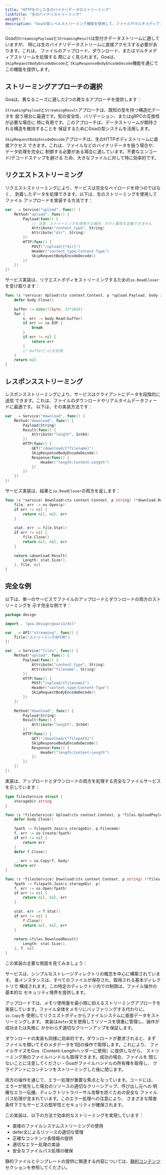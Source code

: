 ```yaml
---
title: "HTTPを介した生のバイナリデータのストリーミング"
linkTitle: "生のバイナリストリーミング"
weight: 7
description: "Goaの低レベルストリーミング機能を使用して、ファイルやマルチメディアコンテンツなどの生のバイナリデータをHTTP経由で効率的にストリーミングする方法を学びます。"
---
```


Goaの`StreamingPayload`と`StreamingResult`は型付きデータストリームに適していますが、
時には生のバイナリデータストリームに直接アクセスする必要があります。これは、
ファイルのアップロード、ダウンロード、またはマルチメディアストリームを処理する
際によく見られます。Goaは、`SkipRequestBodyEncodeDecode`と
`SkipResponseBodyEncodeDecode`機能を通じてこの機能を提供します。

## ストリーミングアプローチの選択

Goaは、異なるニーズに適した2つの異なるアプローチを提供します：

`StreamingPayload`と`StreamingResult`アプローチは、既知の型を持つ構造化データを
扱う場合に最適です。型の安全性、バリデーション、またはgRPCの互換性が必要な場合に
特に有用です。このアプローチは、データストリームが期待される構造を維持することを
保証するためにGoaの型システムを活用します。

`SkipRequestBodyEncodeDecode`アプローチは、生のHTTPボディストリームに直接アクセス
できます。これは、ファイルなどのバイナリデータを扱う場合や、データ処理を完全に
制御する必要がある場合に適しています。不要なエンコード/デコードステップを避ける
ため、大きなファイルに対して特に効率的です。

## リクエストストリーミング

リクエストストリーミングにより、サービスは完全なペイロードを待つのではなく、
到着したデータを処理できます。以下は、生のストリーミングを使用してファイル
アップロードを実装する方法です：

```go
var _ = Service("upload", func() {
    Method("upload", func() {
        Payload(func() {
            // 注意：ストリーミングを使用する場合、ボディ属性を定義できません
            Attribute("content_type", String)
            Attribute("dir", String)
        })
        HTTP(func() {
            POST("/upload/{*dir}")
            Header("content_type:Content-Type")
            SkipRequestBodyEncodeDecode()
        })
    })
})
```

サービス実装は、リクエストボディをストリーミングするための`io.ReadCloser`を受け取ります：

```go
func (s *service) Upload(ctx context.Context, p *upload.Payload, body io.ReadCloser) error {
    defer body.Close()
    
    buffer := make([]byte, 32*1024)
    for {
        n, err := body.Read(buffer)
        if err == io.EOF {
            break
        }
        if err != nil {
            return err
        }
        // buffer[:n]を処理
    }
    return nil
}
```

## レスポンスストリーミング

レスポンスストリーミングにより、サービスはクライアントにデータを段階的に送信
できます。これは、ファイルのダウンロードやリアルタイムデータフィードに最適です。
以下は、その実装方法です：

```go
var _ = Service("download", func() {
    Method("download", func() {
        Payload(String)
        Result(func() {
            Attribute("length", Int64)
        })
        HTTP(func() {
            GET("/download/{*filename}")
            SkipResponseBodyEncodeDecode()
            Response(func() {
                Header("length:Content-Length")
            })
        })
    })
})
```

サービス実装は、結果と`io.ReadCloser`の両方を返します：

```go
func (s *service) Download(ctx context.Context, p string) (*download.Result, io.ReadCloser, error) {
    file, err := os.Open(p)
    if err != nil {
        return nil, nil, err
    }
    
    stat, err := file.Stat()
    if err != nil {
        file.Close()
        return nil, nil, err
    }
    
    return &download.Result{
        Length: stat.Size(),
    }, file, nil
}
```

## 完全な例

以下は、単一のサービスでファイルのアップロードとダウンロードの両方のストリーミングを
示す完全な例です：

```go
package design

import . "goa.design/goa/v3/dsl"

var _ = API("streaming", func() {
    Title("ストリーミングAPI例")
})

var _ = Service("files", func() {
    Method("upload", func() {
        Payload(func() {
            Attribute("content_type", String)
            Attribute("filename", String)
        })
        HTTP(func() {
            POST("/upload/{filename}")
            Header("content_type:Content-Type")
            SkipRequestBodyEncodeDecode()
        })
    })
    
    Method("download", func() {
        Payload(String)
        Result(func() {
            Attribute("length", Int64)
        })
        HTTP(func() {
            GET("/download/{*filepath}")
            SkipResponseBodyEncodeDecode()
            Response(func() {
                Header("length:Content-Length")
            })
        })
    })
})
```

実装は、アップロードとダウンロードの両方を処理する完全なファイルサービスを示しています：

```go
type filesService struct {
    storageDir string
}

func (s *filesService) Upload(ctx context.Context, p *files.UploadPayload, body io.ReadCloser) error {
    defer body.Close()
    
    fpath := filepath.Join(s.storageDir, p.Filename)
    f, err := os.Create(fpath)
    if err != nil {
        return err
    }
    defer f.Close()
    
    _, err = io.Copy(f, body)
    return err
}

func (s *filesService) Download(ctx context.Context, p string) (*files.DownloadResult, io.ReadCloser, error) {
    fpath := filepath.Join(s.storageDir, p)
    f, err := os.Open(fpath)
    if err != nil {
        return nil, nil, err
    }
    
    stat, err := f.Stat()
    if err != nil {
        f.Close()
        return nil, nil, err
    }
    
    return &files.DownloadResult{
        Length: stat.Size(),
    }, f, nil
}
```

この実装の主要な側面を見てみましょう：

サービスは、シンプルなストレージディレクトリの概念を中心に構築されています。
各インスタンスは、すべてのファイルが保存され、取得される基本ディレクトリで
構成されます。この特定のディレクトリ内での制限は、ファイル操作の基本的な
セキュリティ境界を提供します。

アップロードでは、メモリ使用量を最小限に抑えるストリーミングアプローチを
実装しています。ファイル全体をメモリにバッファリングする代わりに、`io.Copy`を
使用してリクエストボディからファイルシステムに直接データをストリーミングします。
実装は`defer`文を使用してリソースを慎重に管理し、操作が成功または失敗に
かかわらず適切なクリーンアップを保証します。

ダウンロードの実装も同様に効率的です。ダウンロードが要求されると、まず
ファイルを開いてそのメタデータを1回の操作で取得します。これにより、
ファイルサイズをGoa（Content-Lengthヘッダーに使用）に提供しながら、
ストリーミング用のファイルハンドルも取得できます。成功の場合、ファイルを
閉じないことに注意してください - Goaがファイルハンドルの所有権を取得し、
クライアントにコンテンツをストリーミングした後に閉じます。

両方の操作を通じて、エラー処理が重要な焦点となっています。コードには、
エラーが発生した場合のリソースの適切なクリーンアップ、呼び出し元への
明確なエラー伝播、ディレクトリトラバーサル攻撃を防ぐための安全な
ファイルパス処理が含まれています。このエラー処理への注意により、
さまざまな障害条件下でもサービスの堅牢性とセキュリティが確保されます。

この実装は、以下の方法で効率的なストリーミングを実現しています：
- 直接のファイルシステムストリーミングの使用
- defer文によるリソースの適切な管理
- 正確なコンテンツ長情報の提供
- 適切なエラー処理の実装
- 安全なファイルパス処理の確保

静的ファイルとテンプレートの提供に関連する内容については、[静的コンテンツ](../5-static-content)セクションを参照してください。 